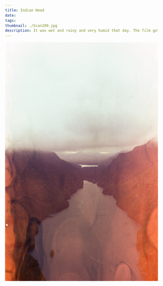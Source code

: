 ```yaml
---
title: Indian Head
date: 
tags: 
thumbnail: ./Scan289.jpg
description: It was wet and rainy and very humid that day. The film got a little wet. But it feels nice to be outside in nature.
---
```


![Indian-Head](./Scan291.jpg)
